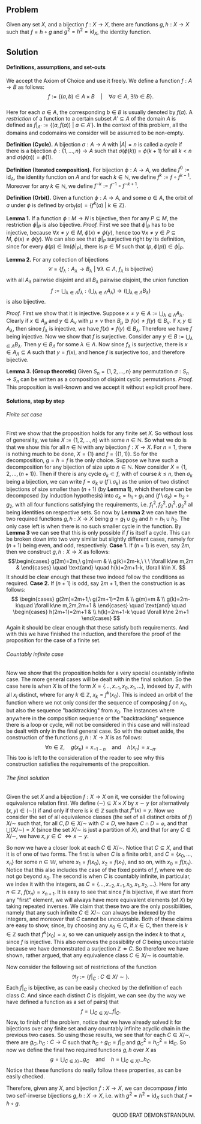 ## Problem
Given any set $X$, and a bijection $f:X\to X$, there are functions $g,h:X\to X$ such that $f=h\circ g$ and $g^{2}=h^{2}=\mathrm{id}_{X}$, the identity function.
## Solution 

#### Definitions, assumptions, and set-outs
We accept the Axiom of Choice and use it freely.
We define a function $f:A\to B$ as follows: $$
f:=\{ (a,b)\in A\times B\quad |\quad \forall a\in A,\ \exists! b\in B \}.$$  
 Here for each $a\in A$, the corresponding $b\in B$ is usually denoted by $f(a)$. 
A *restriction* of a function to a certain subset $A'\subseteq A$ of the domain $A$ is defined as $f|_{A'}:=\{ (a,f(a))\ |\ a\in A' \}$. 
In the context of this problem, all the domains and codomains we consider will be assumed to be non-empty.

**Definition (Cycle).** A bijection $\sigma:A\to A$ with $|A|=n$ is called a *cycle* if there is a bijection $\phi:\{ 1,\dots,n \}\to A$ such that $\sigma(\phi(k))=\phi(k+1)$ for all $k<n$ and $\sigma(\phi(n))=\phi(1)$.

**Definition (Iterated composition).** For bijection $\phi:A\to A$, we define $f^0:=\mathrm{id}_{A}$, the identity function on $A$ and for each $k\in \mathbb{N}$, we define $f^k:=f\circ f^{k-1}$. Moreover for any $k\in \mathbb{N}$, we define $f^{-k}:=f^{-1}\circ f^{-k+1}$.

**Definition (Orbit).** Given a function $\phi:A\to A$, and some $a\in A$, the orbit of $a$ under $\phi$ is defined by $\mathrm{orb}_{f}(a)=\{ f^k(a)\ |\ k\in \mathbb{Z} \}$.

**Lemma 1.** 
If a function $\phi:M\to N$ is bijective, then for any $P\subseteq M$, the restriction $\phi|_{P}$ is also bijective.
*Proof.*
First we see that $\phi|_{P}$ has to be injective, because $\forall x\ne y\in M,\ \phi(x)\ne\phi(y)$, hence too $\forall x\ne y\in P\subseteq M,\ \phi(x)\ne\phi(y)$. 
We can also see that $\phi|_{P}$ surjective right by its definition, since for every $\phi(p)\in \mathrm{Im}(\phi|_{P})$, there is $p\in M$ such that $(p,\phi(p))\in \phi|_{P}$.

**Lemma 2.**
For any collection of bijections $$\mathcal{C}=\{ f_{\lambda}:A_{\lambda}\to B_{\lambda}\ |\ \forall \lambda\in\Lambda,\ f_{\lambda}\ \text{is bijective}  \}$$ with all $A_{\lambda}$ pairwise disjoint and all $B_{\lambda}$ pairwise disjoint, the union function $$ f:=\bigcup_{\lambda\in\Lambda}f_{\lambda}:\left( \bigcup_{\lambda\in\Lambda}A_{\lambda} \right)\to\left( \bigcup_{\lambda\in\Lambda}B_{\lambda} \right) $$ is also bijective.

*Proof.* 
First we show that it is injective. Suppose $x\ne y\in A:=\bigcup_{\lambda\in\Lambda}A_{\lambda}$. Clearly if $x\in A_{\mu}$ and $y\in A_{\nu}$ with $\mu\ne\nu$ then $B_{\mu}\ni f(x)\ne f(y)\in B_{\nu}$. If $x,y\in A_{\lambda}$, then since $f_{\lambda}$ is injective, we have $f(x)\ne f(y)\in B_{\lambda}$. Therefore we have $f$ being injective.
Now we show that $f$ is surjective. Consider any $y\in B:=\bigcup_{\lambda\in\Lambda}B_{\lambda}$. Then $y\in B_{\Lambda}$ for some $\lambda\in\Lambda$. Now since $f_{\lambda}$ is surjective, there is $x\in A_{\Lambda}\subseteq A$ such that $y=f(x)$, and hence $f$ is surjective too, and therefore bijective.

**Lemma 3. (Group theoretic)** 
Given $S_{n}=\{ 1,2,\dots,n \}$ any permutation $\sigma:S_{n}\to S_{n}$ can be written as a composition of disjoint cyclic permutations.
*Proof.*  This proposition is well-known and we accept it without explicit proof here.

#### Solutions, step by step

###### Finite set case
First we show that the proposition holds for any finite set $X$. So without loss of generality, we take $X:=\{ 1,2,\dots ,n \}$ with some $n\in \mathbb{N}$. So what we do is that we show this for all $n\in \mathbb{N}$ with any bijection $f:X\to X$. 
For $n=1$, there is nothing much to be done, $X=\{ 1 \}$ and $f=\{ (1,1) \}$. So for the decomposition, $g=h=f$ is the only choice. Suppose we have such a decomposition for any bijection of size upto $n\in \mathbb{N}$. Now consider $X=\{ 1,2,\dots,(n+1) \}$.
Then if there is any cycle $\sigma_{k}\subset f$, with of course $k\le n$, then $\sigma_{k}$ being a bijection, we can write $f=\sigma_{k}\cup(f\setminus \sigma_{k})$ as the union of two distinct bijections of size smaller than $(n+1)$ (by **Lemma 1**), which therefore can be decomposed (by induction hypothesis) into $\sigma_{k}=h_{1}\circ g_{1}$ and $(f\setminus \sigma_{k})=h_{2}\circ g_{2}$, with all four functions satisfying the requirements, i.e. $f_{1}^{2},f_{2}^{2},g_{1}^{2},g_{2}^{2}$ all being identities on respective sets. So now by **Lemma 2** we can have the two required functions $g,h:X\to X$ being $g=g_{1}\cup g_{2}$ and $h=h_{1}\cup h_{2}$.
The only case left is when there is no such smaller cycle in the function. By **Lemma 3** we can see that this is only possible if $f$ is itself a cycle. This can be broken down into two very similar but slightly different cases, namely for $(n+1)$ being even, and odd, respectively.
**Case 1.** If $(n+1)$ is even, say $2m$, then we construct $g,h:X\to X$ as follows: $$\begin{cases}
g(2m)=2m,\ g(m)=m &  \\
g(k)=2m-k,\ \ \ \forall k\ne m,2m &
\end{cases}
\quad \text{and} \quad
h(k)=2m+1-k, \forall k\in X. $$ It should be clear enough that these two indeed follow the conditions as required.
**Case 2.** If $(n+1)$ is odd, say $2m+1$, then the construction is as follows:
$$
\begin{cases}
g(2m)=2m+1,\ g(2m+1)=2m & \\
g(m)=m  &  \\
g(k)=2m-k\quad \forall k\ne m,2m,2m+1 & 
\end{cases}
\quad \text{and} \quad
\begin{cases}
h(2m+1)=2m+1 &  \\
h(k)=2m+1-k \quad \forall k\ne 2m+1
\end{cases}
$$
Again it should be clear enough that these satisfy both requirements. And with this we have finished the induction, and therefore the proof of the proposition for the case of a finite set.

###### Countably infinite case
Now we show that the proposition holds for a very special countably infinite case. The more general cases will be dealt with in the final solution. So the case here is when $X$ is of the form $X=\{ \dots,x_{-1},x_{0},x_{1},\dots \}$, indexed by $\mathbb{Z}$, with all $x_{i}$ distinct, where for any $k\in \mathbb{Z}$, $x_{k}=f^k(x_{0})$. This is indeed an orbit of the function where we not only consider the sequence of composing $f$ on $x_{0}$, but also the sequence "backtracking" from $x_{0}$. The instances where anywhere in the composition sequence or the "backtracking" sequence there is a loop or cycle, will not be considered in this case and will instead be dealt with only in the final general case.
So with the outset aside, the construction of the functions $g,h:X\to X$ is as follows:
$$ \forall n\in \mathbb{Z}, \quad g(x_{n})=x_{-1-n}\quad \text{and} \quad h(x_{n})=x_{-n}. $$ This too is left to the consideration of the reader to see why this construction satisfies the requirements of the proposition.

###### The final solution
Given the set $X$ and a bijection $f:X\to X$ on it, we consider the following equivalence relation first. We define $(\sim) \subseteq X\times X$ by $x\sim y$ (or alternatively $(x,y)\in(\sim)$) if and only if there is $k\in \mathbb{Z}$ such that $f^k(x)=y$. Now we consider the set of all equivalence classes (the set of all distinct orbits of $f$) $X/\sim$ such that, for all $C,D\in X/\sim$ with $C\ne D$, we have $C\cap D=\varnothing$, and that $\bigcup (X/\sim) = X$ (since the set $X/\sim$ is just a partition of $X$), and that for any $C\in X/\sim$, we have $x,y\in C\ \iff x\sim y$. 

So now we have a closer look at each $C\in X/\sim$. Notice that $C\subseteq X$, and that it is of one of two forms. The first is when $C$ is a finite orbit, and $C=\{ x_{0},\dots,x_{n} \}$ for some $n\in \mathbb{W}$, where $x_{1}=f(x_{0})$, $x_{2}=f(x_{1})$, and so on, with $x_{0}=f(x_{n})$. Notice that this also includes the case of the fixed points of $f$, where we do not go beyond $x_{0}$.
The second is when $C$ is countably infinite, in particular, we index it with the integers, as $C=\{ \dots,x_{-2},x_{-1},x_{0},x_{1},x_{2},\dots \}$. Here for any $n\in \mathbb{Z}$, $f(x_{n})=x_{n+1}$. It is easy to see that since $f$ is bijective, if we start from any "first" element, we will always have more equivalent elements (of $X$) by taking repeated inverses. We claim that these two are the only possibilities, namely that any such infinite $C\in X/\sim$ can always be indexed by the integers, and moreover that $C$ cannot be uncountable. Both of these claims are easy to show, since, by choosing any $x_{0}\in C$, if $x\in C$, then there is $k\in \mathbb{Z}$ such that $f^k(x_{0})=x$, so we can uniquely assign the index $k$ to that $x$, since $f$ is injective. This also removes the possibility of $C$ being uncountable because we have demonstrated a surjection $\mathbb{Z}\twoheadrightarrow C$.
So therefore we have shown, rather argued, that any equivalence class $C\in X/\sim$ is countable.

Now consider the following set of restrictions of the function $$\mathfrak{R}_{f}:=\{ f|_{C}\ :\ C\in X/\sim \}.$$ Each $f|_{C}$ is bijective, as can be easily checked by the definition of each class $C$. And since each distinct $C$ is disjoint, we can see (by the way we have defined a function as a set of pairs) that $$f=\bigcup_{C\in X/\sim}f|_{C}.$$
Now, to finish off the problem, notice that we have already solved it for bijections over any finite set and any countably infinite acyclic chain in the previous two cases. So using those results, we see that for each $C\in X/\sim$, there are $g_{C},h_{C}:C\to C$ such that $h_{C}\circ g_{C}=f|_{C}$ and $g_{C}^{2}=h_{C}^{2}=\mathrm{id}_{C}$. So now we define the final two required functions $g,h$ over $X$ as $$
g=\bigcup_{C\in X/\sim}g_{C}\quad \text{and}\quad h=\bigcup_{C\in X/\sim}h_{C}.$$
Notice that these functions do really follow these properties, as can be easily checked.

Therefore, given any $X$, and bijection $f:X\to X$, we can decompose $f$ into two self-inverse bijections $g,h:X\to X$, i.e. with $g^{2}=h^{2}=\mathrm{id}_{X}$ such that $f=h\circ g$. 
<div style="text-align: right;">QUOD ERAT DEMONSTRANDUM.</div>